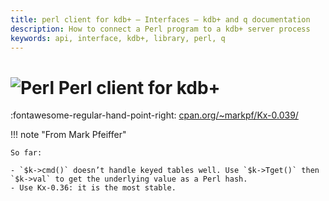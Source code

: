 ```yaml
---
title: perl client for kdb+ – Interfaces – kdb+ and q documentation
description: How to connect a Perl program to a kdb+ server process
keywords: api, interface, kdb+, library, perl, q
---
```

# ![Perl](img/perl.png) Perl client for kdb+



:fontawesome-regular-hand-point-right: [cpan.org/~markpf/Kx-0.039/](https://metacpan.org/release/MARKPF/Kx-0.039)

!!! note "From Mark Pfeiffer"

    So far:

    - `$k->cmd()` doesn’t handle keyed tables well. Use `$k->Tget()` then `$k->val` to get the underlying value as a Perl hash.
    - Use Kx-0.36: it is the most stable.

